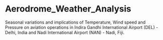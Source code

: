 # Aerodrome_Weather_Analysis
Seasonal variations and implications of Temperature, Wind speed and Pressure on aviation operations in Indira Gandhi International Airport (DEL) - Delhi, India and Nadi International Airport (NAN) - Nadi, Fiji.

